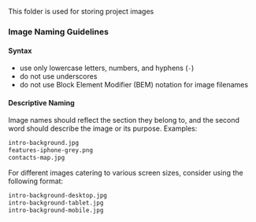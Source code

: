 This folder is used for storing project images

### Image Naming Guidelines

#### Syntax

- use only lowercase letters, numbers, and hyphens (`-`)
- do not use underscores
- do not use Block Element Modifier (BEM) notation for image filenames

#### Descriptive Naming

Image names should reflect the section they belong to, and the second word should describe the image or its purpose.
Examples:
```html
intro-background.jpg
features-iphone-grey.png
contacts-map.jpg
```

For different images catering to various screen sizes, consider using the following format:
```html
intro-background-desktop.jpg
intro-background-tablet.jpg
intro-background-mobile.jpg
```
